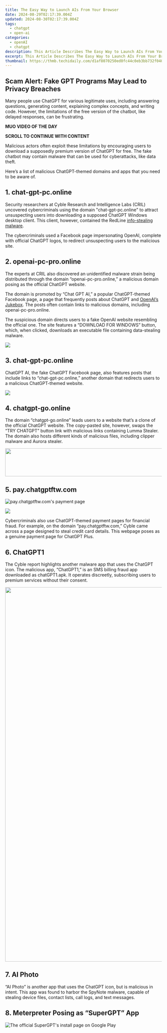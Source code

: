 ```yaml
---
title: The Easy Way to Launch AIs From Your Browser
date: 2024-08-29T02:17:39.004Z
updated: 2024-08-30T02:17:39.004Z
tags:
  - chatgpt
  - open-ai
categories:
  - openAI
  - chatgpt
description: This Article Describes The Easy Way to Launch AIs From Your Browser
excerpt: This Article Describes The Easy Way to Launch AIs From Your Browser
thumbnail: https://thmb.techidaily.com/d1af8070250ed0fc44c0eb3bb732f040d9be0391dec23043dea2f82d9170e773.jpg
---
```


## Scam Alert: Fake GPT Programs May Lead to Privacy Breaches

 Many people use ChatGPT for various legitimate uses, including answering questions, generating content, explaining complex concepts, and writing code. However, the limitations of the free version of the chatbot, like delayed responses, can be frustrating.

**MUO VIDEO OF THE DAY**

**SCROLL TO CONTINUE WITH CONTENT**

 Malicious actors often exploit these limitations by encouraging users to download a supposedly premium version of ChatGPT for free. The fake chatbot may contain malware that can be used for cyberattacks, like data theft.

 Here’s a list of malicious ChatGPT-themed domains and apps that you need to be aware of.

## 1\. chat-gpt-pc.online

 Security researchers at Cyble Research and Intelligence Labs (CRIL) uncovered cybercriminals using the domain "chat-gpt-pc.online" to attract unsuspecting users into downloading a supposed ChatGPT Windows desktop client. This client, however, contained the RedLine [info-stealing malware](https://www.makeuseof.com/what-is-an-infostealer/).

 The cybercriminals used a Facebook page impersonating OpenAI, complete with official ChatGPT logos, to redirect unsuspecting users to the malicious site.

## 2\. openai-pc-pro.online

 The experts at CRIL also discovered an unidentified malware strain being distributed through the domain “openai-pc-pro.online,” a malicious domain posing as the official ChatGPT website.

 The domain is promoted by “Chat GPT AI,” a popular ChatGPT-themed Facebook page, a page that frequently posts about ChatGPT and [OpenAI’s Jukebox](https://www.makeuseof.com/what-is-openai-jukebox-ai-music/). The posts often contain links to malicious domains, including openai-pc-pro.online.

 The suspicious domain directs users to a fake OpenAI website resembling the official one. The site features a “DOWNLOAD FOR WINDOWS” button, which, when clicked, downloads an executable file containing data-stealing malware.

<!-- affiliate ads begin -->
<a href="https://store.nero.com/order/checkout.php?PRODS=42570605&QTY=1&AFFILIATE=108875&CART=1"><img src="http://cdnwww.nero.com/nero-com-wAssets/img/banners/2023/usbXcopy/Nero_USB_x_copy_Screen_2.png" border="0"></a>
<!-- affiliate ads end -->
## 3\. chat-gpt-pc.online

 ChatGPT AI, the fake ChatGPT Facebook page, also features posts that include links to “chat-gpt-pc.online,” another domain that redirects users to a malicious ChatGPT-themed website.

<!-- affiliate ads begin -->
<a href="https://secure.2checkout.com/order/checkout.php?PRODS=4940312&QTY=1&AFFILIATE=108875&CART=1"><img src="https://secure.avangate.com/images/merchant/333ac5d90817d69113471fbb6e531bee/sps-partnership-728x90eng.png" border="0"></a>
<!-- affiliate ads end -->
## 4\. chatgpt-go.online

 The domain “chatgpt-go.online” leads users to a website that’s a clone of the official ChatGPT website. The copy-pasted site, however, swaps the “TRY CHATGPT” button link with malicious links containing Lumma Stealer. The domain also hosts different kinds of malicious files, including clipper malware and Aurora stealer.

<!-- affiliate ads begin -->
<a href="https://arkmc.pxf.io/c/5597632/427477/5172" target="_top" id="427477"><img src="//a.impactradius-go.com/display-ad/5172-427477" border="0" alt="" width="728" height="90"/></a><img height="0" width="0" src="https://arkmc.pxf.io/i/5597632/427477/5172" style="position:absolute;visibility:hidden;" border="0" />
<!-- affiliate ads end -->
## 5\. pay.chatgptftw.com

![pay.chatgptftw.com's payment page](https://static1.makeuseofimages.com/wordpress/wp-content/uploads/2023/09/pay-chatgptftw-com.jpg)

<!-- affiliate ads begin -->
<a href="https://shop.manycam.com/order/checkout.php?PRODS=17729331&QTY=1&AFFILIATE=108875&CART=1"><img src="https://secure.avangate.com/images/merchant/8230bea7d54bcdf99cdfe85cb07313d5/mcaffbanner600x500.png" border="0"></a>
<!-- affiliate ads end -->
 Cybercriminals also use ChatGPT-themed payment pages for financial fraud. For example, on the domain “pay.chatgptftw.com,” Cyble came across a page designed to steal credit card details. This webpage poses as a genuine payment page for ChatGPT Plus.

## 6\. ChatGPT1

 The Cyble report highlights another malware app that uses the ChatGPT icon. The malicious app, “ChatGPT1,” is an SMS billing fraud app downloaded as chatGPT1.apk. It operates discreetly, subscribing users to premium services without their consent.

<!-- affiliate ads begin -->
<a href="https://engwe.pxf.io/c/5597632/2093504/25579" target="_top" id="2093504"><img src="//a.impactradius-go.com/display-ad/25579-2093504" border="0" alt="" width="1200" height="1200"/></a><img height="0" width="0" src="https://imp.pxf.io/i/5597632/2093504/25579" style="position:absolute;visibility:hidden;" border="0" />
<!-- affiliate ads end -->
## 7\. AI Photo

 “AI Photo” is another app that uses the ChatGPT icon, but is malicious in intent. This app was found to harbor the SpyNote malware, capable of stealing device files, contact lists, call logs, and text messages.

## 8\. Meterpreter Posing as “SuperGPT” App

![The official SuperGPT's install page on Google Play](https://static1.makeuseofimages.com/wordpress/wp-content/uploads/2023/09/supergpt.jpg)

<!-- affiliate ads begin -->
<span id="1793213">
					<video width="1080" height="1620" style="cursor:pointer"
           poster="//a.impactradius-go.com/display-clicktoplayimage/1793213.jpeg"
           onclick="if(!this.playClicked){this.play();this.setAttribute('controls',true);this.playClicked=true;}">
	   <source src="//a.impactradius-go.com/display-ad/19135-1793213">
	   <img src="//a.impactradius-go.com/display-clicktoplayimage/1793213.jpeg" style="border: none; height: 100%; width: 100%; object-fit: contain">
	</video>
	<div style="width:1080px;text-align:center"><a href="javascript:window.open(decodeURIComponent('https%3A%2F%2Ftinyland.pxf.io%2Fc%2F5597632%2F1793213%2F19135'), '_blank');void(0);">Click here</a></div>
</span>
<img height="0" width="0" src="https://imp.pxf.io/i/5597632/1793213/19135" style="position:absolute;visibility:hidden;" border="0" />
<!-- affiliate ads end -->
 SuperGPT is an AI assistant app built on ChatGPT. However, researchers from Unit 42 uncovered a malicious APK sample posing as the app. This fake “SuperGPT” is a Meterpreter Trojan, [a RAT that enables remote access](https://www.makeuseof.com/android-remote-access-trojan/) of Android devices.

## 9\. Trojan-PSW.Win64.Fobo

 Kaspersky researchers discovered that cybercriminals were using a fake ChatGPT desktop client for Windows to distribute a stealer Trojan. The Trojan, dubbed Trojan-PSW.Win64.Fobo, if installed on the user’s computer, can steal account details stored in various browsers, including Chrome, Edge, Firefox, and Brave.

 The Trojan targets Facebook, TikTok, and Google accounts, stealing logins and financial info, like ad spending and current balance. To achieve this, the perpetrators create social media groups resembling official OpenAI accounts or enthusiast communities, where they post download links for a purported ChatGPT desktop client.

 If you click the link, you’ll be redirected to a website that prompts you to download ChatGPT for Windows. Clicking on the button will download an archive containing an executable file.

 Upon extracting the archive and running the file, you may or may not receive an installation failure message. In either case, the Trojan is installed.

## Protect Yourself From Malicious ChatGPT-Themed Apps

 Malicious actors are using ChatGPT-themed mobile apps and desktop clients to spread malware on computing devices. These apps often pose as free versions of premium ChatGPT and are commonly promoted through social media and email campaigns.

 Some malicious apps and domains include chatGPT1, AI photo, openai-pc-pro.online, and pay.chatgptftw.com. To protect against potential malware infections from such sources, be cautious when downloading third-party apps, keep your device updated, and consider using reputable antimalware software.

**SCROLL TO CONTINUE WITH CONTENT**

 Malicious actors often exploit these limitations by encouraging users to download a supposedly premium version of ChatGPT for free. The fake chatbot may contain malware that can be used for cyberattacks, like data theft.

 Here’s a list of malicious ChatGPT-themed domains and apps that you need to be aware of.


<ins class="adsbygoogle"
     style="display:block"
     data-ad-format="autorelaxed"
     data-ad-client="ca-pub-7571918770474297"
     data-ad-slot="1223367746"></ins>



<ins class="adsbygoogle"
     style="display:block"
     data-ad-client="ca-pub-7571918770474297"
     data-ad-slot="8358498916"
     data-ad-format="auto"
     data-full-width-responsive="true"></ins>

<span class="atpl-alsoreadstyle">Also read:</span>
<div><ul>
<li><a href="https://fox-hovers.techidaily.com/new-complete-breakdown-hero4-black-functionality/"><u>[New] Complete Breakdown  Hero4 Black Functionality</u></a></li>
<li><a href="https://screen-recording.techidaily.com/updated-visualstreamerw11-capture-and-record-your-desktop-for-2024/"><u>[Updated] VisualStreamerW11  Capture and Record Your Desktop for 2024</u></a></li>
<li><a href="https://facebook.techidaily.com/anatomy-of-a-currency-the-world-of-crypto-stablecoins/"><u>Anatomy of a Currency: The World of Crypto Stablecoins</u></a></li>
<li><a href="https://program-issues.techidaily.com/beat-the-boot-screen-essential-fixes-to-solve-forza-horizon-4-not-launching-problems-latest-guide/"><u>Beat the Boot Screen: Essential Fixes to Solve Forza Horizon 4 Not Launching Problems - Latest Guide</u></a></li>
<li><a href="https://tech-haven.techidaily.com/boost-productivity-in-writing-using-the-power-of-hix-ai-and-gpt-narratives/"><u>Boost Productivity in Writing Using the Power of Hix AI & GPT-Narratives</u></a></li>
<li><a href="https://tech-haven.techidaily.com/chatgpt-for-writers-weighing-up-the-benefits-against-the-drawbacks/"><u>ChatGPT for Writers: Weighing Up The Benefits Against the Drawbacks</u></a></li>
<li><a href="https://tech-haven.techidaily.com/choosing-your-top-generative-ai-ally-is-it-chatgpt-or-notion-ai/"><u>Choosing Your Top Generative AI Ally: Is It ChatGPT or Notion AI?</u></a></li>
<li><a href="https://tech-haven.techidaily.com/claude-vs-chatgpt-showdown-which-one-takes-the-crown-for-everyday-task-management/"><u>Claude Vs. ChatGPT Showdown: Which One Takes the Crown for Everyday Task Management?</u></a></li>
<li><a href="https://tech-haven.techidaily.com/content-production-and-artificial-intelligence-understanding-the-boundaries-of-chatbot-capabilities-with-7-key-points/"><u>Content Production and Artificial Intelligence: Understanding the Boundaries of Chatbot Capabilities with 7 Key Points</u></a></li>
<li><a href="https://tech-haven.techidaily.com/contrasting-generations-the-top-5-innovations-from-gpt-35-to-gpt-4-revealed/"><u>Contrasting Generations: The Top 5 Innovations From GPT-3.5 to GPT-4 Revealed</u></a></li>
<li><a href="https://tech-haven.techidaily.com/cybersecurity-in-focus-exploring-seven-upcoming-trends-and-predictions/"><u>Cybersecurity in Focus: Exploring Seven Upcoming Trends and Predictions</u></a></li>
<li><a href="https://youtube-videos.techidaily.com/democratize-music-distribution-via-social-media-for-2024/"><u>Democratize Music Distribution via Social Media for 2024</u></a></li>
<li><a href="https://tech-haven.techidaily.com/dialogue-dynamics-elevating-interaction-with-folder-management/"><u>Dialogue Dynamics: Elevating Interaction with Folder Management</u></a></li>
<li><a href="https://tech-haven.techidaily.com/discover-the-power-of-ai-8-innovative-tools-for-content-writers/"><u>Discover the Power of AI: 8 Innovative Tools for Content Writers</u></a></li>
<li><a href="https://tech-haven.techidaily.com/dissecting-dialogue-masters-comparing-gpt-with-bingbot/"><u>Dissecting Dialogue Masters: Comparing GPT with Bingbot</u></a></li>
<li><a href="https://tech-haven.techidaily.com/engage-in-smart-dialogues-the-best-6-apps-to-connect-chatgpt-with-your-pdf-files/"><u>Engage in Smart Dialogues: The Best 6 Apps to Connect ChatGPT With Your PDF Files</u></a></li>
<li><a href="https://tech-haven.techidaily.com/find-out-why-these-4-ai-powered-storytellers-are-the-top-picks-for-writers/"><u>Find Out Why These 4 AI-Powered Storytellers Are the Top Picks for Writers</u></a></li>
<li><a href="https://howto.techidaily.com/fix-realme-gt-3-android-system-webview-crash-2024-issue-drfone-by-drfone-fix-android-problems-fix-android-problems/"><u>Fix Realme GT 3 Android System Webview Crash 2024 Issue | Dr.fone</u></a></li>
<li><a href="https://tech-haven.techidaily.com/fix-your-chatgpt-access-issues-explore-the-4-main-reasons-for-blocking-and-how-to-resolve-them/"><u>Fix Your ChatGPT Access Issues! Explore the 4 Main Reasons for Blocking & How to Resolve Them</u></a></li>
<li><a href="https://some-techniques.techidaily.com/from-fresh-to-famous-a-roadmap-to-boosting-like-counts-in-tiktoks-for-2024/"><u>From Fresh to Famous  A Roadmap to Boosting Like Counts in TikToks for 2024</u></a></li>
<li><a href="https://tech-haven.techidaily.com/getting-started-with-langchain-llm-essential-tips-for-newcomers/"><u>Getting Started with LangChain LLM: Essential Tips for Newcomers</u></a></li>
<li><a href="https://tech-haven.techidaily.com/gpt-4-plus-dall-e-pioneering-artistic-collaborations/"><u>GPT-4 + DALL-E: Pioneering Artistic Collaborations</u></a></li>
<li><a href="https://tech-haven.techidaily.com/harness-the-power-of-ai-how-chatgpt-transforms-data-analytics-5-tactics/"><u>Harness the Power of AI: How ChatGPT Transforms Data Analytics (5 Tactics)</u></a></li>
<li><a href="https://tech-haven.techidaily.com/how-the-synergy-of-onlyoffice-docspace-and-chatgpt-revolutionizes-task-management/"><u>How the Synergy of ONLYOFFICE DocSpace and ChatGPT Revolutionizes Task Management</u></a></li>
<li><a href="https://blog-min.techidaily.com/how-to-restore-wiped-music-on-nova-y71-by-fonelab-android-recover-music/"><u>How to restore wiped music on Nova Y71</u></a></li>
<li><a href="https://change-location.techidaily.com/how-to-stop-life360-from-tracking-you-on-apple-iphone-13-mini-drfone-by-drfone-virtual-ios/"><u>How to Stop Life360 from Tracking You On Apple iPhone 13 mini? | Dr.fone</u></a></li>
<li><a href="https://unlock-android.techidaily.com/in-2024-6-proven-ways-to-unlock-infinix-hot-30-5g-phone-when-you-forget-the-password-by-drfone-android/"><u>In 2024, 6 Proven Ways to Unlock Infinix Hot 30 5G Phone When You Forget the Password</u></a></li>
<li><a href="https://tiktok-videos.techidaily.com/in-2024-android-and-iphone-users-effortless-video-saving-from-tiktok/"><u>In 2024, Android & iPhone Users  Effortless Video Saving From TikTok</u></a></li>
<li><a href="https://pokemon-go-android.techidaily.com/in-2024-ultimate-guide-to-catch-the-regional-located-pokemon-for-realme-c55-drfone-by-drfone-virtual-android/"><u>In 2024, Ultimate Guide to Catch the Regional-Located Pokemon For Realme C55 | Dr.fone</u></a></li>
<li><a href="https://tech-haven.techidaily.com/inside-googles-gemini-the-vision-behind-the-artificial-intelligence-pursuit/"><u>Inside Google's Gemini: The Vision Behind the Artificial Intelligence Pursuit</u></a></li>
<li><a href="https://tech-haven.techidaily.com/interactive-wilderness-planning-with-chatgpt/"><u>Interactive Wilderness Planning with ChatGPT</u></a></li>
<li><a href="https://tech-haven.techidaily.com/into-new-realms-the-5-pivotal-points-of-gpt-4/"><u>Into New Realms: The 5 Pivotal Points of GPT-4</u></a></li>
<li><a href="https://tech-haven.techidaily.com/master-the-art-of-combining-gpt-n-with-chatgpt-heres-how/"><u>Master the Art of Combining GPT-N with ChatGPT – Here's How!</u></a></li>
<li><a href="https://hardware-updates.techidaily.com/msi-accepts-responsibility-fixing-the-issues-with-defective-cooler-systems-in-z790-motherboards/"><u>MSI Accepts Responsibility: Fixing the Issues with Defective Cooler Systems in Z790 Motherboards</u></a></li>
<li><a href="https://tech-haven.techidaily.com/on-device-intelligence-explained-concepts-and-mechanisms/"><u>On-Device Intelligence Explained: Concepts & Mechanisms</u></a></li>
<li><a href="https://tech-haven.techidaily.com/openai-rebuttal-debunking-the-myth-of-chatgpts-diminished-smarts/"><u>OpenAI Rebuttal: Debunking the Myth of ChatGPT's Diminished Smarts</u></a></li>
<li><a href="https://win-able.techidaily.com/solution-found-fixes-two-point-fall-in-pc-games-frame-rate-performance/"><u>Solution Found! Fixes Two-Point Fall in PC Game's Frame Rate Performance</u></a></li>
<li><a href="https://tech-haven.techidaily.com/strategic-advantages-for-companies-using-chatgpt-technology/"><u>Strategic Advantages for Companies Using ChatGPT Technology</u></a></li>
<li><a href="https://tech-haven.techidaily.com/the-quest-for-self-recognition-in-ai-why-chatgpt-fails-to-pinpoint-its-textual-outputs/"><u>The Quest for Self-Recognition in AI: Why ChatGPT Fails to Pinpoint Its Textual Outputs</u></a></li>
<li><a href="https://tech-haven.techidaily.com/the-ultimate-list-7-virtual-aids-that-will-revolutionize-your-approach-to-prompt-engineering/"><u>The Ultimate List: 7 Virtual Aids That Will Revolutionize Your Approach to Prompt Engineering</u></a></li>
<li><a href="https://tech-haven.techidaily.com/top-10-most-effective-conversational-prompts-for-chatgpt-in-the-cryptocurrency-world/"><u>Top 10 Most Effective Conversational Prompts for ChatGPT in the Cryptocurrency World</u></a></li>
<li><a href="https://tech-haven.techidaily.com/top-five-online-workshops-elevate-your-skills-in-ai-conversational-prompts-creation/"><u>Top Five Online Workshops: Elevate Your Skills in AI Conversational Prompts Creation</u></a></li>
<li><a href="https://tech-haven.techidaily.com/transforming-ai-communication-how-chatgpt-now-utilizes-voice-recognition-from-openai/"><u>Transforming AI Communication: How ChatGPT Now Utilizes Voice Recognition From OpenAI</u></a></li>
<li><a href="https://tech-haven.techidaily.com/understanding-chatgpt-capabilities-is-there-a-maximum-length-for-answers/"><u>Understanding ChatGPT Capabilities: Is There a Maximum Length for Answers?</u></a></li>
<li><a href="https://tech-haven.techidaily.com/unleash-the-power-of-ai-8-exceptional-chatgpt-extensions-tailored-for-health-and-wellness-progress/"><u>Unleash the Power of AI: 8 Exceptional ChatGPT Extensions Tailored for Health & Wellness Progress</u></a></li>
<li><a href="https://tech-haven.techidaily.com/unleashing-code-power-10-ways-to-merge-chatgpt-and-vs-code/"><u>Unleashing Code Power: 10 Ways to Merge ChatGPT and VS Code</u></a></li>
<li><a href="https://tech-haven.techidaily.com/unlock-top-results-with-perplexity-ai-the-ultimate-overlooked-google-assistant/"><u>Unlock Top Results with Perplexity AI: The Ultimate Overlooked Google Assistant</u></a></li>
<li><a href="https://tech-haven.techidaily.com/unpacking-the-new-era-of-ai-unveiled-by-apple-at-their-latest-wwdc-event-year-2024/"><u>Unpacking the New Era of AI Unveiled by Apple at Their Latest WWDC Event - Year 2024</u></a></li>
<li><a href="https://tech-haven.techidaily.com/unraveling-the-distinctions-between-copilot-and-copilot-pro-is-it-worth-enhancing-your-toolkit/"><u>Unraveling The Distinctions Between CoPilot & CoPilot Pro: Is It Worth Enhancing Your Toolkit?</u></a></li>
<li><a href="https://tech-haven.techidaily.com/unveiling-bert-in-natural-language-processing-contrasting-it-with-gpt-innovations/"><u>Unveiling BERT in Natural Language Processing - Contrasting It With GPT Innovations</u></a></li>
</ul></div>
